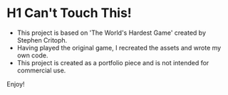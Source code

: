 # H1 Can't Touch This!
- This project is based on 'The World's Hardest Game' created by Stephen Critoph. 
- Having played the original game, I recreated the assets and wrote my own code.
- This project is created as a portfolio piece and is not intended for commercial use.

Enjoy!
